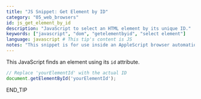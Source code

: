 ```yaml
---
title: "JS Snippet: Get Element by ID"
category: "05_web_browsers"
id: js_get_element_by_id
description: "JavaScript to select an HTML element by its unique ID."
keywords: ["javascript", "dom", "getelementbyid", "select element"]
language: javascript # This tip's content is JS
notes: "This snippet is for use inside an AppleScript browser automation command. Returns the DOM element or null."
---
```


This JavaScript finds an element using its `id` attribute.

```javascript
// Replace 'yourElementId' with the actual ID
document.getElementById('yourElementId');
```
END_TIP 